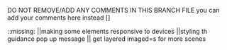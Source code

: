 DO NOT REMOVE/ADD ANY COMMENTS IN THIS BRANCH FILE 
you can add your comments here instead []

::missing:
||making some elements responsive to devices
||styling th guidance pop up message 
|| get layered imaged=s for more scenes 
